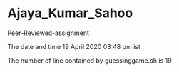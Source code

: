 # Ajaya_Kumar_Sahoo
Peer-Reviewed-assignment 

The date and time 19 April 2020 03:48 pm ist

The number of line contained by guessinggame.sh is 19
